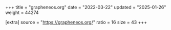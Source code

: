 +++
title = "grapheneos.org"
date = "2022-03-22"
updated = "2025-01-26"
weight = 44274

[extra]
source = "https://grapheneos.org/"
ratio = 16
size = 43
+++
